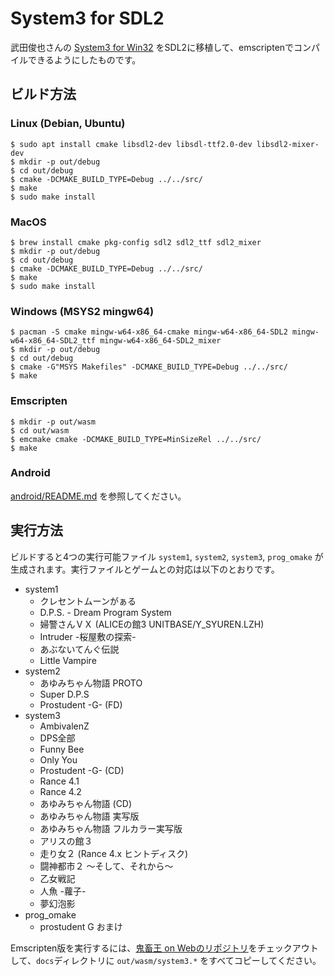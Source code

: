 # System3 for SDL2

武田俊也さんの [System3 for Win32](http://takeda-toshiya.my.coocan.jp/alice/) をSDL2に移植して、emscriptenでコンパイルできるようにしたものです。

## ビルド方法

### Linux (Debian, Ubuntu)

    $ sudo apt install cmake libsdl2-dev libsdl-ttf2.0-dev libsdl2-mixer-dev
    $ mkdir -p out/debug
    $ cd out/debug
    $ cmake -DCMAKE_BUILD_TYPE=Debug ../../src/
    $ make
    $ sudo make install

### MacOS

    $ brew install cmake pkg-config sdl2 sdl2_ttf sdl2_mixer
    $ mkdir -p out/debug
    $ cd out/debug
    $ cmake -DCMAKE_BUILD_TYPE=Debug ../../src/
    $ make
    $ sudo make install

### Windows (MSYS2 mingw64)

    $ pacman -S cmake mingw-w64-x86_64-cmake mingw-w64-x86_64-SDL2 mingw-w64-x86_64-SDL2_ttf mingw-w64-x86_64-SDL2_mixer
    $ mkdir -p out/debug
    $ cd out/debug
    $ cmake -G"MSYS Makefiles" -DCMAKE_BUILD_TYPE=Debug ../../src/
    $ make

### Emscripten

    $ mkdir -p out/wasm
    $ cd out/wasm
    $ emcmake cmake -DCMAKE_BUILD_TYPE=MinSizeRel ../../src/
    $ make

### Android

[android/README.md](android/) を参照してください。

## 実行方法

ビルドすると4つの実行可能ファイル `system1`, `system2`, `system3`, `prog_omake` が生成されます。実行ファイルとゲームとの対応は以下のとおりです。

- system1
  - クレセントムーンがぁる
  - D.P.S. - Dream Program System
  - 婦警さんＶＸ (ALICEの館3 UNITBASE/Y_SYUREN.LZH)
  - Intruder -桜屋敷の探索-
  - あぶないてんぐ伝説
  - Little Vampire
- system2
  - あゆみちゃん物語 PROTO
  - Super D.P.S
  - Prostudent -G- (FD)
- system3
  - AmbivalenZ
  - DPS全部
  - Funny Bee
  - Only You
  - Prostudent -G- (CD)
  - Rance 4.1
  - Rance 4.2
  - あゆみちゃん物語 (CD)
  - あゆみちゃん物語 実写版
  - あゆみちゃん物語 フルカラー実写版
  - アリスの館３
  - 走り女２ (Rance 4.x ヒントディスク)
  - 闘神都市２ 〜そして、それから〜
  - 乙女戦記
  - 人魚 -蘿子-
  - 夢幻泡影
- prog_omake
  - prostudent G おまけ

Emscripten版を実行するには、[鬼畜王 on Webのリポジトリ](https://github.com/kichikuou/web)をチェックアウトして、`docs`ディレクトリに `out/wasm/system3.*` をすべてコピーしてください。
